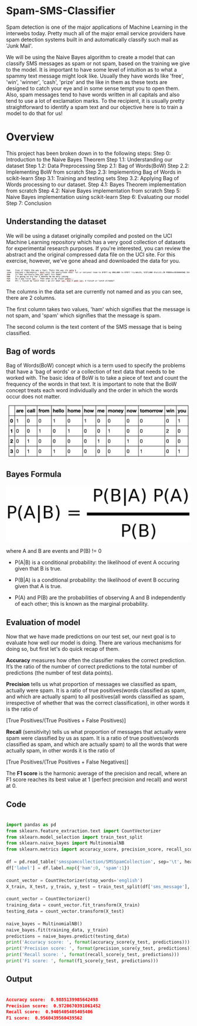 # Spam-SMS-Classifier

Spam detection is one of the major applications of Machine Learning in the interwebs today. Pretty much all of the major email service providers have spam detection systems built in and automatically classify such mail as 'Junk Mail'. 

 We will be using the Naive Bayes algorithm to create a model that can classify SMS messages as spam or not spam, based on the training we give to the model. It is important to have some level of intuition as to what a spammy text message might look like. Usually they have words like 'free', 'win', 'winner', 'cash', 'prize' and the like in them as these texts are designed to catch your eye and in some sense tempt you to open them. Also, spam messages tend to have words written in all capitals and also tend to use a lot of exclamation marks. To the recipient, it is usually pretty straightforward to identify a spam text and our objective here is to train a model to do that for us!

# Overview

This project has been broken down in to the following steps: 
	Step 0: Introduction to the Naive Bayes Theorem
	Step 1.1: Understanding our dataset
	Step 1.2: Data Preprocessing
	Step 2.1: Bag of Words(BoW)
	Step 2.2: Implementing BoW from scratch
	Step 2.3: Implementing Bag of Words in scikit-learn
	Step 3.1: Training and testing sets
	Step 3.2: Applying Bag of Words processing to our dataset.
	Step 4.1: Bayes Theorem implementation from scratch
	Step 4.2: Naive Bayes implementation from scratch
	Step 5: Naive Bayes implementation using scikit-learn
	Step 6: Evaluating our model
	Step 7: Conclusion

## Understanding the dataset

We will be using a dataset originally compiled and posted on the UCI Machine Learning repository which has a very good collection of datasets for experimental research purposes. If you're interested, you can review the abstract and the original compressed data file on the UCI site. For this exercise, however, we've gone ahead and downloaded the data for you.

![png](images/dqnb.png)

The columns in the data set are currently not named and as you can see, there are 2 columns. 

The first column takes two values, 'ham' which signifies that the message is not spam, and 'spam' which signifies that the message is spam. 

The second column is the text content of the SMS message that is being classified.

## Bag of words

Bag of Words(BoW) concept which is a term used to specify the problems that have a 'bag of words' or a collection of text data that needs to be worked with. The basic idea of BoW is to take a piece of text and count the frequency of the words in that text. It is important to note that the BoW concept treats each word individually and the order in which the words occur does not matter.

![png](images/countvectorizer.png)

## Bayes Formula

![png](images/bayes_formula.png)

where A and B are events and P(B) != 0

* P(A|B) is a conditional probability: the likelihood of event A occuring given that B is true.

* P(B|A) is a conditional probability: the likelihood of event B occuring given that A is true.

* P(A) and P(B) are the probabilities of observing A and B independently of each other; this is known as the marginal probability.

## Evaluation of model

Now that we have made predictions on our test set, our next goal is to evaluate how well our model is doing. There are various mechanisms for doing so, but first let's do quick recap of them.

**Accuracy** measures how often the classifier makes the correct prediction. It’s the ratio of the number of correct predictions to the total number of predictions (the number of test data points).

**Precision** tells us what proportion of messages we classified as spam, actually were spam. It is a ratio of true positives(words classified as spam, and which are actually spam) to all positives(all words classified as spam, irrespective of whether that was the correct classification), in other words it is the ratio of

[True Positives/(True Positives + False Positives)]

**Recall** (sensitivity) tells us what proportion of messages that actually were spam were classified by us as spam. It is a ratio of true positives(words classified as spam, and which are actually spam) to all the words that were actually spam, in other words it is the ratio of

[True Positives/(True Positives + False Negatives)]

The **F1 score** is the harmonic average of the precision and recall, where an F1 score reaches its best value at 1 (perfect precision and recall) and worst at 0.

## Code

``` python

import pandas as pd
from sklearn.feature_extraction.text import CountVectorizer
from sklearn.model_selection import train_test_split
from sklearn.naive_bayes import MultinomialNB
from sklearn.metrics import accuracy_score, precision_score, recall_score, f1_score

df = pd.read_table('smsspamcollection/SMSSpamCollection', sep='\t', header=None, names=['label', 'sms_message'])
df['label'] = df.label.map({'ham':0, 'spam':1})

count_vector = CountVectorizer(stop_words='english')
X_train, X_test, y_train, y_test = train_test_split(df['sms_message'], df['label'], random_state=1)

count_vector = CountVectorizer()
training_data = count_vector.fit_transform(X_train)
testing_data = count_vector.transform(X_test)

naive_bayes = MultinomialNB()
naive_bayes.fit(training_data, y_train)
predictions = naive_bayes.predict(testing_data)
print('Accuracy score: ', format(accuracy_score(y_test, predictions)))
print('Precision score: ', format(precision_score(y_test, predictions)))
print('Recall score: ', format(recall_score(y_test, predictions)))
print('F1 score: ', format(f1_score(y_test, predictions)))

```
## Output

```json

Accuracy score:  0.9885139985642498
Precision score:  0.9720670391061452
Recall score:  0.9405405405405406
F1 score:  0.9560439560439562

```